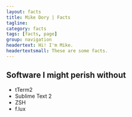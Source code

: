 ```yaml
---
layout: facts
title: Mike Dory | Facts
tagline: 
category: facts
tags: [facts, page]
group: navigation
headertext: Hi! I'm Mike.
headertextsmall: These are some facts.
---
```


Software I might perish without
-------------------------------

- tTerm2
- Sublime Text 2
- ZSH
- f.lux
